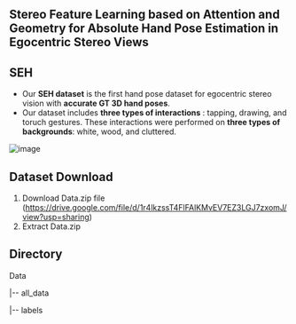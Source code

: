 
## Stereo Feature Learning based on Attention and Geometry for Absolute Hand Pose Estimation in Egocentric Stereo Views

## SEH  
* Our **SEH dataset** is the first hand pose dataset for egocentric stereo vision with **accurate GT 3D hand poses**.
* Our dataset includes **three types of interactions** : tapping, drawing, and toruch gestures. These interactions were performed on **three types of backgrounds**: white, wood, and cluttered. 


![image](https://user-images.githubusercontent.com/82788005/124718127-c02ce200-df40-11eb-849a-5a18c376e978.png)

## Dataset Download  
 
1. Download Data.zip file (https://drive.google.com/file/d/1r4lkzssT4FlFAlKMvEV7EZ3LGJ7zxomJ/view?usp=sharing)
2. Extract Data.zip 

## Directory  

Data

|-- all_data 

|-- labels 
